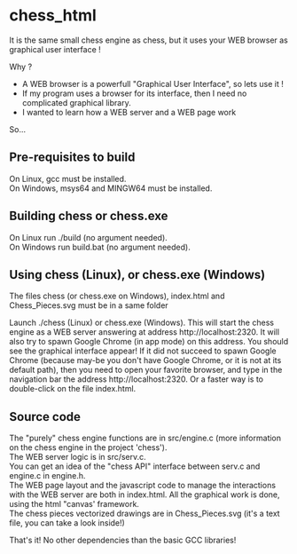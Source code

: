 # chess_html

It is the same small chess engine as chess, but it uses your WEB browser as graphical user interface !

Why ?
- A WEB browser is a powerfull "Graphical User Interface", so lets use it !
- If my program uses a browser for its interface, then I need no complicated graphical library.
- I wanted to learn how a WEB server and a WEB page work

So...

## Pre-requisites to build

On Linux, gcc must be installed.  
On Windows, msys64 and MINGW64 must be installed.

## Building chess or chess.exe

On Linux run ./build (no argument needed).  
On Windows run build.bat (no argument needed).

## Using chess (Linux), or chess.exe (Windows)

The files chess (or chess.exe on Windows), index.html and Chess_Pieces.svg must be in a same folder

Launch ./chess (Linux) or chess.exe (Windows). This will start the chess engine as a WEB server answering at address http://localhost:2320. It will also try to spawn Google Chrome (in app mode) on this address. You should see the graphical interface appear! If it did not succeed to spawn Google Chrome (because may-be you don't have Google Chrome, or it is not at its default path), then you need to open your favorite browser, and type in the navigation bar the address http://localhost:2320. Or a faster way is to double-click on the file index.html.

## Source code

The "purely" chess engine functions are in src/engine.c (more information on the chess engine in the project 'chess').  
The WEB server logic is in src/serv.c.  
You can get an idea of the "chess API" interface between serv.c and engine.c in engine.h.  
The WEB page layout and the javascript code to manage the interactions with the WEB server are both in index.html. All the graphical work is done, using the html "canvas' framework.  
The chess pieces vectorized drawings are in Chess_Pieces.svg (it's a text file, you can take a look inside!)

That's it! No other dependencies than the basic GCC libraries!
